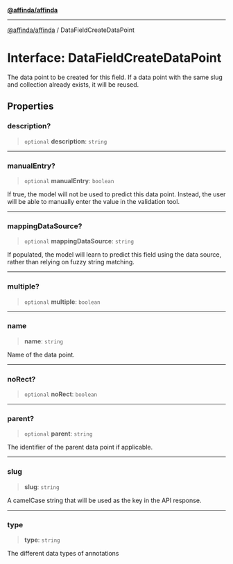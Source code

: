 [**@affinda/affinda**](../README.md)

***

[@affinda/affinda](../globals.md) / DataFieldCreateDataPoint

# Interface: DataFieldCreateDataPoint

The data point to be created for this field. If a data point with the same slug and collection already exists, it will be reused.

## Properties

### description?

> `optional` **description**: `string`

***

### manualEntry?

> `optional` **manualEntry**: `boolean`

If true, the model will not be used to predict this data point. Instead, the user will be able to manually enter the value in the validation tool.

***

### mappingDataSource?

> `optional` **mappingDataSource**: `string`

If populated, the model will learn to predict this field using the data source, rather than relying on fuzzy string matching.

***

### multiple?

> `optional` **multiple**: `boolean`

***

### name

> **name**: `string`

Name of the data point.

***

### noRect?

> `optional` **noRect**: `boolean`

***

### parent?

> `optional` **parent**: `string`

The identifier of the parent data point if applicable.

***

### slug

> **slug**: `string`

A camelCase string that will be used as the key in the API response.

***

### type

> **type**: `string`

The different data types of annotations
